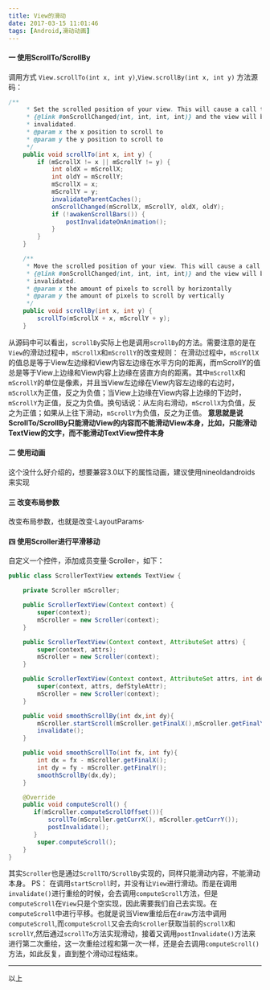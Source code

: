 ```yaml
---
title: View的滑动
date: 2017-03-15 11:01:46
tags: [Android,滑动动画]
---
```


#### 一 使用ScrollTo/ScrollBy

调用方式 `View.scrollTo(int x, int y)`,`View.scrollBy(int x, int y)`
方法源码：
``` java
/**
     * Set the scrolled position of your view. This will cause a call to
     * {@link #onScrollChanged(int, int, int, int)} and the view will be
     * invalidated.
     * @param x the x position to scroll to
     * @param y the y position to scroll to
     */
    public void scrollTo(int x, int y) {
        if (mScrollX != x || mScrollY != y) {
            int oldX = mScrollX;
            int oldY = mScrollY;
            mScrollX = x;
            mScrollY = y;
            invalidateParentCaches();
            onScrollChanged(mScrollX, mScrollY, oldX, oldY);
            if (!awakenScrollBars()) {
                postInvalidateOnAnimation();
            }
        }
    }

    /**
     * Move the scrolled position of your view. This will cause a call to
     * {@link #onScrollChanged(int, int, int, int)} and the view will be
     * invalidated.
     * @param x the amount of pixels to scroll by horizontally
     * @param y the amount of pixels to scroll by vertically
     */
    public void scrollBy(int x, int y) {
        scrollTo(mScrollX + x, mScrollY + y);
    }
```
从源码中可以看出，`scrollBy`实际上也是调用`scrollBy`的方法。需要注意的是在`View`的滑动过程中，`mScrollX`和`mScrollY`的改变规则：
在滑动过程中，`mScrollX`的值总是等于View左边缘和View内容左边缘在水平方向的距离，而mScrollY的值总是等于View上边缘和View内容上边缘在竖直方向的距离。其中`mScrollX`和`mScrollY`的单位是像素，并且当View左边缘在View内容左边缘的右边时，`mScrollX`为正值，反之为负值；当View上边缘在View内容上边缘的下边时，`mScrollY`为正值，反之为负值。换句话说：从左向右滑动，`mScrollX`为负值，反之为正值；如果从上往下滑动，`mScrollY`为负值，反之为正值。
**意思就是说ScrollTo/ScrollBy只能滑动View的内容而不能滑动View本身，比如，只能滑动TextView的文字，而不能滑动TextView控件本身**
#### 二 使用动画
这个没什么好介绍的，想要兼容3.0以下的属性动画，建议使用nineoldandroids来实现
#### 三 改变布局参数
改变布局参数，也就是改变·LayoutParams·
#### 四 使用Scroller进行平滑移动
自定义一个控件，添加成员变量·Scroller·，如下：
```java
public class ScrollerTextView extends TextView {

    private Scroller mScroller;

    public ScrollerTextView(Context context) {
        super(context);
        mScroller = new Scroller(context);
    }

    public ScrollerTextView(Context context, AttributeSet attrs) {
        super(context, attrs);
        mScroller = new Scroller(context);
    }

    public ScrollerTextView(Context context, AttributeSet attrs, int defStyleAttr) {
        super(context, attrs, defStyleAttr);
        mScroller = new Scroller(context);
    }

    public void smoothScrollBy(int dx,int dy){
        mScroller.startScroll(mScroller.getFinalX(),mScroller.getFinalY(),dx,dy,2000);
        invalidate();
    }

    public void smoothScrollTo(int fx, int fy){
        int dx = fx - mScroller.getFinalX();
        int dy = fy - mScroller.getFinalY();
        smoothScrollBy(dx,dy);
    }

    @Override
    public void computeScroll() {
       if(mScroller.computeScrollOffset()){
           scrollTo(mScroller.getCurrX(), mScroller.getCurrY());
           postInvalidate();
       }
        super.computeScroll();
    }
}
```
其实`Scroller`也是通过`ScrollTO/ScrollBy`实现的，同样只能滑动内容，不能滑动本身。
PS：
在调用`startScroll`时，并没有让`View`进行滑动。而是在调用`invalidate()`进行重绘的时候，会去调用`computeScroll`方法，但是`computeScroll`在`View`只是个空实现，因此需要我们自己去实现。在`computeScroll`中进行平移。也就是说当View重绘后在`draw`方法中调用`computeScroll`,而`computeScroll`又会去向`Scroller`获取当前的`scrollX`和`scrollY`,然后通过`scrollTo`方法实现滑动，接着又调用`postInvalidate()`方法来进行第二次重绘，这一次重绘过程和第一次一样，还是会去调用`computeScroll()`方法，如此反复，直到整个滑动过程结束。

----
以上
